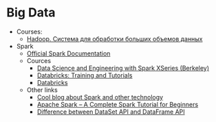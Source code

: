 # Big Data

* Courses:
  * [Hadoop. Система для обработки больших объемов данных](https://stepik.org/course/150/)
* Spark
  * [Official Spark Documentation](https://spark.apache.org/docs/latest/index.html)
  * Cources
    * [Data Science and Engineering with Spark XSeries (Berkeley)](https://www.edx.org/xseries/data-science-engineering-spark)
    * [Databricks: Training and Tutorials](https://docs.databricks.com/spark/latest/training/index.html)
    * [Databricks](https://community.cloud.databricks.com/)
  * Other links
    * [Cool blog about Spark and other technology](http://blog.madhukaraphatak.com/)
    * [Apache Spark – A Complete Spark Tutorial for Beginners](https://data-flair.training/blogs/apache-spark-for-beginners/)
    * [Difference between DataSet API and DataFrame API](https://stackoverflow.com/questions/37301226/difference-between-dataset-api-and-dataframe-api)

